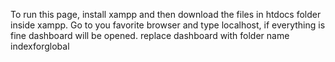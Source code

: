 To run this page, install xampp and then download the files in htdocs folder inside xampp.
Go to you favorite browser and type localhost, if everything is fine dashboard will be opened. 
replace dashboard with folder name indexforglobal
